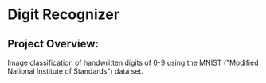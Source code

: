 # Digit Recognizer

## Project Overview:
Image classification of handwritten digits of 0-9 using the MNIST ("Modified National Institute of Standards") data set.
